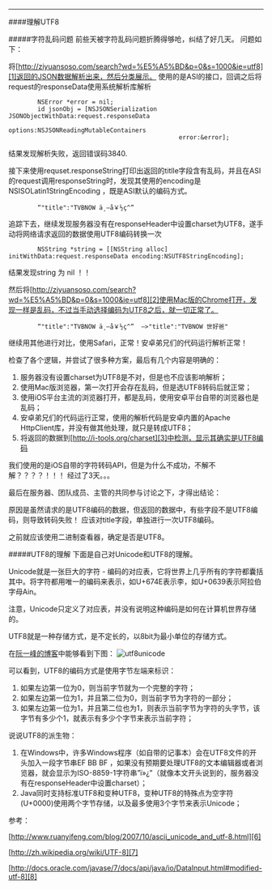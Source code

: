 ---
####理解UTF8

#####字符乱码问题
前些天被字符乱码问题折腾得够呛，纠结了好几天。
问题如下：

将[http://ziyuansoso.com/search?wd=%E5%A5%BD&p=0&s=1000&ie=utf8][1]返回的JSON数据解析出来，然后分类展示。
使用的是ASI的接口，回调之后将request的responseData使用系统解析库解析

	       	NSError *error = nil;
 	       	id jsonObj = [NSJSONSerialization JSONObjectWithData:request.responseData
                                                 options:NSJSONReadingMutableContainers
                                                   error:&error];

结果发现解析失败，返回错误码3840.

接下来使用requset.responseString打印出返回的titlle字段含有乱码，并且在ASI的request调用responseString时，发现其使用的encoding是NSISOLatin1StringEncoding ，既是ASI默认的编码方式。

	       	“"title":"TVBNOW ä¸–å￥½ç^”

追踪下去，继续发现服务器没有在responseHeader中设置charset为UTF8，遂手动将网络请求返回的数据使用UTF8编码转换一次

 	       	NSString *string = [[NSString alloc] initWithData:request.responseData encoding:NSUTF8StringEncoding];

结果发现string 为 nil ！！


然后将[http://ziyuansoso.com/search?wd=%E5%A5%BD&p=0&s=1000&ie=utf8][2]使用Mac版的Chrome打开，发现一样是乱码，不过当手动选择编码为UTF8之后，就一切正常了。
	       
		   	“"title":"TVBNOW ä¸–å￥½ç^”  —>"title":"TVBNOW 世好爸"

继续用其他进行对比，使用Safari，正常！安卓弟兄们的代码运行解析正常！

检查了各个逻辑，并尝试了很多种方案，最后有几个内容是明确的：

1.  服务器没有设置charset为UTF8是不对，但是也不应该影响解析；
2.  使用Mac版浏览器，第一次打开会存在乱码，但是选UTF8转码后就正常；
3.  使用iOS平台主流的浏览器打开，都是乱码，使用安卓平台自带的浏览器也是乱码；
4.  安卓弟兄们的代码运行正常，使用的解析代码是安卓内置的Apache HttpClient库，并没有做其他处理，就只是转成UTF8；
5.  将返回的数据到[http://i-tools.org/charset][3]中检测，显示其确实是UTF8编码


我们使用的是iOS自带的字符转码API，但是为什么不成功，不解不解？？？？！！！
经过了3天。。。

最后在服务器、团队成员、主管的共同参与讨论之下，才得出结论：

原因是虽然请求的是UTF8编码的数据，但返回的数据中，有些字段不是UTF8编码，则导致转码失败！
应该对title字段，单独进行一次UTF8编码。


之前就应该使用二进制查看器，确定是否是UTF8。

#####UTF8的理解
下面是自己对Unicode和UTF8的理解。

Unicode就是一张巨大的字符 - 编码的对应表，它将世界上几乎所有的字符都囊括其中。将字符都用唯一的编码来表示，如U+674E表示李，如U+0639表示阿拉伯字母Ain。

注意，Unicode只定义了对应表，并没有说明这种编码是如何在计算机世界存储的。

UTF8就是一种存储方式，是不定长的，以8bit为最小单位的存储方式。

在[阮一峰的博客][4]中能够看到下图：
![utf8unicode](http://7xitbl.com1.z0.glb.clouddn.com/utf8unicode.png)

可以看到，UTF8的编码方式是使用字节左端来标识：

1. 如果左边第一位为0，则当前字节就为一个完整的字符；
2. 如果左边第一位为1，并且第二位为0，则当前字节为字符的一部分；
3. 如果左边第一位为1，并且第二位也为1，则表示当前字节为字符的头字节，该字节有多少个1，就表示有多少个字节来表示当前字符；

说说UTF8的派生物：

1. 在Windows中，许多Windows程序（如自带的记事本）会在UTF8文件的开头加入一段字节串EF BB BF ，如果没有预期要处理UTF8的文本编辑器或者浏览器，就会显示为ISO-8859-1字符串”ï»¿”（就像本文开头说到的，服务器没有在responseHeader中设置charset）；
2. Java同时支持标准UTF8和变种UTF8，变种UTF8的特殊点为空字符(U+0000)使用两个字节存储，以及最多使用3个字节来表示Unicode；


参考：

[http://www.ruanyifeng.com/blog/2007/10/ascii_unicode_and_utf-8.html][6]

[http://zh.wikipedia.org/wiki/UTF-8][7]

[http://docs.oracle.com/javase/7/docs/api/java/io/DataInput.html#modified-utf-8][8]


  [1]:http://ziyuansoso.com/search?wd=%E5%A5%BD&p=0&s=1000&ie=utf8
  [2]:http://ziyuansoso.com/search?wd=%E5%A5%BD&p=0&s=1000&ie=utf8
  [3]:http://i-tools.org/charset
  [4]:http://www.ruanyifeng.com/blog/2007/10/ascii_unicode_and_utf-8.html
  [5]: ../uploads/2014-02-25/utf8unicode.png
  [6]:http://www.ruanyifeng.com/blog/2007/10/ascii_unicode_and_utf-8.html
  [7]:http://zh.wikipedia.org/wiki/UTF-8
  [8]:http://docs.oracle.com/javase/7/docs/api/java/io/DataInput.html#modified-utf-8
